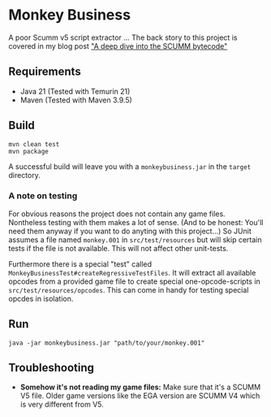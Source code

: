 # Monkey Business

A poor Scumm v5 script extractor ...
The back story to this project is covered in my blog post ["A deep dive into the SCUMM bytecode"](https://tonick.net/p/2021/03/a-deep-dive-into-the-scumm-bytecode/)

## Requirements

* Java 21 (Tested with Temurin 21)
* Maven (Tested with Maven 3.9.5)

## Build

```
mvn clean test
mvn package
```

A successful build will leave you with a `monkeybusiness.jar` in the `target` directory.

### A note on testing
For obvious reasons the project does not contain any game files.
Nontheless testing with them makes a lot of sense.
(And to be honest: You'll need them anyway if you want to do anyting with this project...)
So JUnit assumes a file named `monkey.001` in `src/test/resources` but will skip certain tests if the file is not available.
This will not affect other unit-tests.

Furthermore there is a special "test" called `MonkeyBusinessTest#createRegressiveTestFiles`.
It will extract all available opcodes from a provided game file to create special one-opcode-scripts in `src/test/resources/opcodes`.
This can come in handy for testing special opcdes in isolation.

## Run

```
java -jar monkeybusiness.jar "path/to/your/monkey.001" 
```

## Troubleshooting

* **Somehow it's not reading my game files:** Make sure that it's a SCUMM V5 file. Older game versions like the EGA version are SCUMM V4 which is very different from V5.
